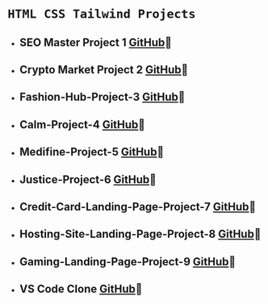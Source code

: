 # `HTML CSS Tailwind Projects`

- ## SEO Master Project 1 [GitHub](https://github.com/ShauryaAnchal/SEO-Master-Project-1)🚀

- ## Crypto Market Project 2 [GitHub](https://github.com/ShauryaAnchal/Crypto-Market-Project-2)🚀

- ## Fashion-Hub-Project-3 [GitHub](https://github.com/ShauryaAnchal/Fashion-Hub-Project-3)🚀

- ## Calm-Project-4 [GitHub](https://github.com/ShauryaAnchal/Calm-Project-4)🚀

- ## Medifine-Project-5 [GitHub](https://github.com/ShauryaAnchal/Medifine-Project-5)🚀

- ## Justice-Project-6 [GitHub](https://github.com/ShauryaAnchal/Justice-Project-6)🚀

- ## Credit-Card-Landing-Page-Project-7 [GitHub](https://github.com/ShauryaAnchal/Credit-Card-Landing-Page-Project-7)🚀

- ## Hosting-Site-Landing-Page-Project-8 [GitHub](https://github.com/ShauryaAnchal/Hosting-Site-Landing-Page-Project-8)🚀

- ## Gaming-Landing-Page-Project-9 [GitHub](https://github.com/ShauryaAnchal/Gaming-Landing-Page-Project-9)🚀

- ##  VS Code Clone [GitHub](https://github.com/ShauryaAnchal/VS-Code-Clone)🚀

